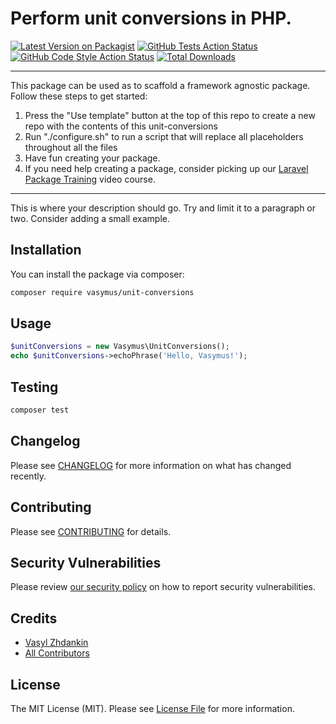 # Perform unit conversions in PHP.

[![Latest Version on Packagist](https://img.shields.io/packagist/v/vasymus/unit-conversions.svg?style=flat-square)](https://packagist.org/packages/vasymus/unit-conversions)
[![GitHub Tests Action Status](https://img.shields.io/github/workflow/status/vasymus/unit-conversions/run-tests?label=tests)](https://github.com/vasymus/unit-conversions/actions?query=workflow%3ATests+branch%3Amain)
[![GitHub Code Style Action Status](https://img.shields.io/github/workflow/status/vasymus/unit-conversions/Check%20&%20fix%20styling?label=code%20style)](https://github.com/vasymus/unit-conversions/actions?query=workflow%3A"Check+%26+fix+styling"+branch%3Amain)
[![Total Downloads](https://img.shields.io/packagist/dt/vasymus/unit-conversions.svg?style=flat-square)](https://packagist.org/packages/vasymus/unit-conversions)

---
This package can be used as to scaffold a framework agnostic package. Follow these steps to get started:

1. Press the "Use template" button at the top of this repo to create a new repo with the contents of this unit-conversions
2. Run "./configure.sh" to run a script that will replace all placeholders throughout all the files
3. Have fun creating your package.
4. If you need help creating a package, consider picking up our <a href="https://laravelpackage.training">Laravel Package Training</a> video course.
---

This is where your description should go. Try and limit it to a paragraph or two. Consider adding a small example.

## Installation

You can install the package via composer:

```bash
composer require vasymus/unit-conversions
```

## Usage

```php
$unitConversions = new Vasymus\UnitConversions();
echo $unitConversions->echoPhrase('Hello, Vasymus!');
```

## Testing

```bash
composer test
```

## Changelog

Please see [CHANGELOG](CHANGELOG.md) for more information on what has changed recently.

## Contributing

Please see [CONTRIBUTING](.github/CONTRIBUTING.md) for details.

## Security Vulnerabilities

Please review [our security policy](../../security/policy) on how to report security vulnerabilities.

## Credits

- [Vasyl Zhdankin](https://github.com/vasymus)
- [All Contributors](../../contributors)

## License

The MIT License (MIT). Please see [License File](LICENSE.md) for more information.
